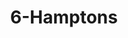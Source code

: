 ---
title: 6-Hamptons
image: /uploads/gallery-6.jpg
image_alt-text: 'Traditional Hamptons Residence with beautiful custom woodwork and joinery, metalwork and hardware'
work-type: traditional
---